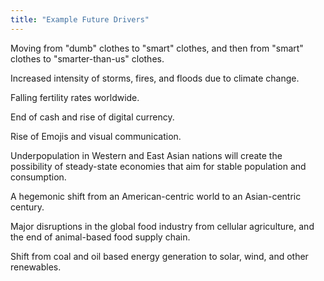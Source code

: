 ```yaml
---
title: "Example Future Drivers"
---
```


Moving from "dumb" clothes to "smart" clothes, and then from "smart" clothes to "smarter-than-us" clothes.

Increased intensity of storms, fires, and floods due to climate change.

Falling fertility rates worldwide.

End of cash and rise of digital currency.

Rise of Emojis and visual communication.

Underpopulation in Western and East Asian nations will create the possibility of steady-state economies that aim for stable population and consumption.

A hegemonic shift from an American-centric world to an Asian-centric century.

Major disruptions in the global food industry from cellular agriculture, and the end of animal-based food supply chain.

Shift from coal and oil based energy generation to solar, wind, and other renewables.

